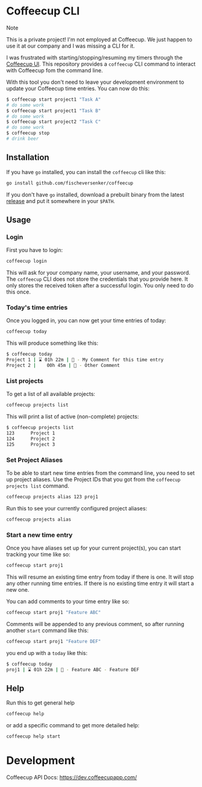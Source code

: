 # Coffeecup CLI

> [!NOTE]
> This is a private project! I'm not employed at Coffeecup. We just happen to use it at our company and I was missing a CLI for it.

I was frustrated with starting/stopping/resuming my timers through the [Coffeecup UI](https://www.coffeecup.app/). This repository provides a `coffeecup` CLI command to interact with Coffeecup fom the command line.

With this tool you don't need to leave your development environment to update your Coffeecup time entries. You can now do this:

```sh
$ coffeecup start project1 "Task A"
# do some work
$ coffeecup start project1 "Task B"
# do some work
$ coffeecup start project2 "Task C"
# do some work
$ coffeecup stop
# drink beer
```

## Installation

If you have `go` installed, you can install the `coffeecup` cli like this:

```sh
go install github.com/fischeversenker/coffeecup
```

If you don't have `go` installed, download a prebuilt binary from the latest [release](https://github.com/fischeversenker/coffeecup/releases/latest) and put it somewhere in your `$PATH`.

## Usage

### Login

First you have to login:

```sh
coffeecup login
```

This will ask for your company name, your username, and your password. The `coffeecup` CLI does not store the credentials that you provide here. It only stores the received token after a successful login. You only need to do this once.

### Today's time entries

Once you logged in, you can now get your time entries of today:

```sh
coffeecup today
```

This will produce something like this:

```sh
$ coffeecup today
Project 1 | ⌛ 01h 22m | 📝 - My Comment for this time entry
Project 2 |    00h 45m | 📝 - Other Comment
```

### List projects

To get a list of all available projects:

```sh
coffeecup projects list
```

This will print a list of active (non-complete) projects:

```sh
$ coffeecup projects list
123      Project 1
124      Project 2
125      Project 3
```

### Set Project Aliases

To be able to start new time entries from the command line, you need to set up project aliases. Use the Project IDs that you got from the `coffeecup projects list` command.

```sh
coffeecup projects alias 123 proj1
```

Run this to see your currently configured project aliases:

```sh
coffeecup projects alias
```

### Start a new time entry

Once you have aliases set up for your current project(s), you can start tracking your time like so:

```sh
coffeecup start proj1
```

This will resume an existing time entry from today if there is one. It will stop any other running time entries. If there is no existing time entry it will start a new one.

You can add comments to your time entry like so:

```sh
coffeecup start proj1 "Feature ABC"
```

Comments will be appended to any previous comment, so after running another `start` command like this:

```sh
coffeecup start proj1 "Feature DEF"
```

you end up with a `today` like this:

```sh
$ coffeecup today
proj1 | ⌛ 01h 22m | 📝 - Feature ABC - Feature DEF
```

## Help

Run this to get general help

```sh
coffeecup help
```

or add a specific command to get more detailed help:

```sh
coffeecup help start
```

# Development

Coffeecup API Docs:
https://dev.coffeecupapp.com/
